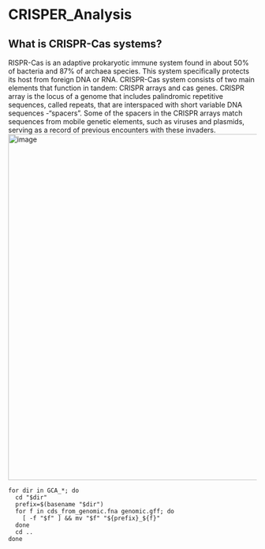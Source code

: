 # CRISPER_Analysis

## What is CRISPR-Cas systems?

RISPR-Cas is an adaptive prokaryotic immune system found in about 50% of bacteria and 87% of archaea species. This system specifically protects its host from foreign DNA or RNA. CRISPR-Cas system consists of two main elements that function in tandem: CRISPR arrays and cas genes. CRISPR array is the locus of a
genome that includes palindromic repetitive sequences, called repeats, that are interspaced with short variable DNA sequences -“spacers”.  Some of the spacers in the CRISPR arrays match sequences from mobile genetic elements, such as viruses and plasmids, serving as a record of previous encounters with these
invaders. <img width="800" height="700" alt="image" src="https://github.com/user-attachments/assets/58aa0ffe-9c6a-46b5-9616-37841ba7360e" />


```
for dir in GCA_*; do
  cd "$dir"
  prefix=$(basename "$dir")
  for f in cds_from_genomic.fna genomic.gff; do
    [ -f "$f" ] && mv "$f" "${prefix}_${f}"
  done
  cd ..
done
```
